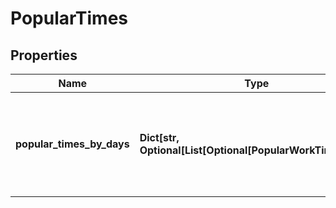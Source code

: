 # PopularTimes


## Properties

| Name | Type | Description | Notes |
|------------ | ------------- | ------------- | -------------|
**popular_times_by_days** | **Dict[str, Optional[List[Optional[PopularWorkTimeInfo]]]]** | popular hours<br>information about busy hours of the local establishment on each day of the week |[optional]|